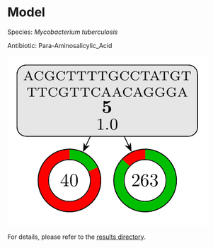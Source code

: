 
# Model

Species: *Mycobacterium tuberculosis*

Antibiotic: Para-Aminosalicylic_Acid

<a href="./model.pdf"><img src="./model.png" /></a>

For details, please refer to the [results directory](../../../../../results/cart_b/mycobacterium%20tuberculosis/para-aminosalicylic_acid/repeat_4/).

